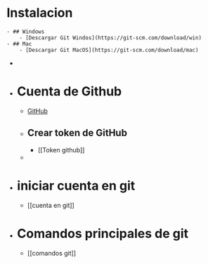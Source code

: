 # Instalacion
	- ## Windows
		- [Descargar Git Windos](https://git-scm.com/download/win)
	- ## Mac
		- [Descargar Git MacOS](https://git-scm.com/download/mac)
-
- # Cuenta de Github
	- [GitHub](https://github.com)
	- ## Crear token de GitHub
		- [[Token github]]
	-
- # iniciar cuenta en git
	- [[cuenta en git]]
- # Comandos principales de git
	- [[comandos git]]